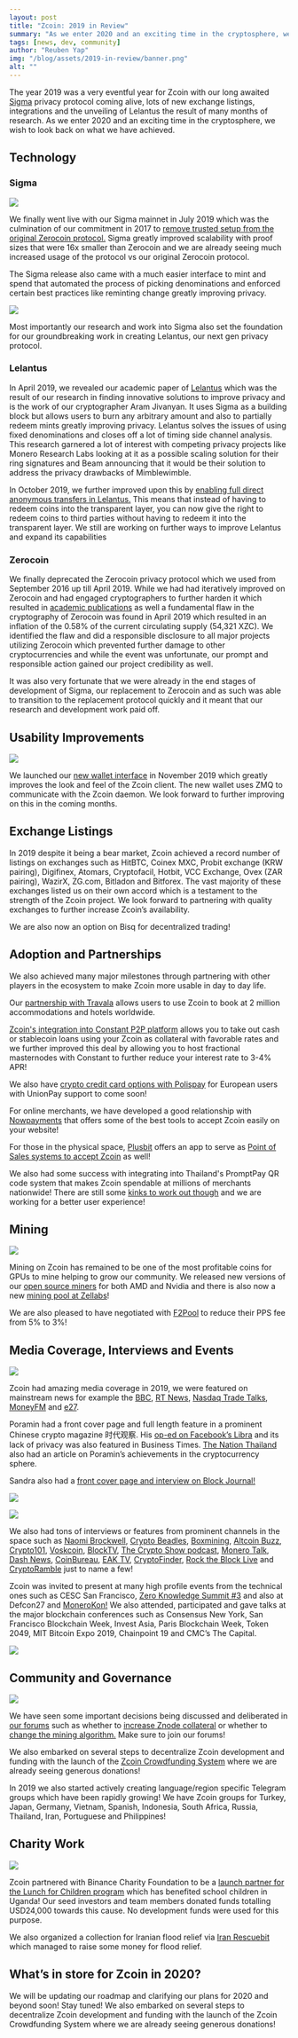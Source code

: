 ```yaml
---
layout: post
title: "Zcoin: 2019 in Review"
summary: "As we enter 2020 and an exciting time in the cryptosphere, we wish to look back on what we have achieved"
tags: [news, dev, community]
author: "Reuben Yap"
img: "/blog/assets/2019-in-review/banner.png"
alt: ""
---
```

The year 2019 was a very eventful year for Zcoin with our long awaited [Sigma](https://www.firo.org/2019/03/20/what-is-sigma.html) privacy protocol coming alive, lots of new exchange listings, integrations and the unveiling of Lelantus the result of many months of research. As we enter 2020 and an exciting time in the cryptosphere, we wish to look back on what we have achieved.

## Technology

### Sigma

![](/blog/assets/2019-in-review/sigma_mainnet-5.jpg)

We finally went live with our Sigma mainnet in July 2019 which was the culmination of our commitment in 2017 to [remove trusted setup from the original Zerocoin protocol.](https://www.firo.org/2017/04/21/zcoin-moving-beyond-trusted-setup-in-zerocoin.html) Sigma greatly improved scalability with proof sizes that were 16x smaller than Zerocoin and we are already seeing much increased usage of the protocol vs our original Zerocoin protocol.

The Sigma release also came with a much easier interface to mint and spend that automated the process of picking denominations and enforced certain best practices like reminting change greatly improving privacy.

![](/blog/assets/2019-in-review/sigma.png)

Most importantly our research and work into Sigma also set the foundation for our groundbreaking work in creating Lelantus, our next gen privacy protocol.

### Lelantus

In April 2019, we revealed our academic paper of [Lelantus](https://firo.org/2019/04/14/lelantus-firo.html) which was the result of our research in finding innovative solutions to improve privacy and is the work of our cryptographer Aram Jivanyan. It uses Sigma as a building block but allows users to burn any arbitrary amount and also to partially redeem mints greatly improving privacy. Lelantus solves the issues of using fixed denominations and closes off a lot of timing side channel analysis. This research garnered a lot of interest with competing privacy projects like Monero Research Labs looking at it as a possible scaling solution for their ring signatures and Beam announcing that it would be their solution to address the privacy drawbacks of Mimblewimble.

In October 2019, we further improved upon this by [enabling full direct anonymous transfers in Lelantus.](https://www.firo.org/2019/10/03/direct-untraceable-anonymous-lelantus.html) This means that instead of having to redeem coins into the transparent layer, you can now give the right to redeem coins to third parties without having to redeem it into the transparent layer. We still are working on further ways to improve Lelantus and expand its capabilities

### Zerocoin

We finally deprecated the Zerocoin privacy protocol which we used from September 2016 up till April 2019. While we had had iteratively improved on Zerocoin and had engaged cryptographers to further harden it which resulted in [academic publications](https://www.chaac.tf.fau.de/files/2018/04/attack-cryptocur.pdf) as well a fundamental flaw in the cryptography of Zerocoin was found in April 2019 which resulted in an inflation of the 0.58% of the current circulating supply (54,321 XZC). We identified the flaw and did a responsible disclosure to all major projects utilizing Zerocoin which prevented further damage to other cryptocurrencies and while the event was unfortunate, our prompt and responsible action gained our project credibility as well.

It was also very fortunate that we were already in the end stages of development of Sigma, our replacement to Zerocoin and as such was able to transition to the replacement protocol quickly and it meant that our research and development work paid off.

## Usability Improvements

![](/blog/assets/2019-in-review/suggestions.png)

We launched our [new wallet interface](https://zcoin.io/new-zcoin-wallet-beta-release/) in November 2019 which greatly improves the look and feel of the Zcoin client. The new wallet uses ZMQ to communicate with the Zcoin daemon. We look forward to further improving on this in the coming months.

## Exchange Listings

In 2019 despite it being a bear market, Zcoin achieved a record number of listings on exchanges such as HitBTC, Coinex MXC, Probit exchange (KRW pairing), Digifinex, Atomars, Cryptofacil, Hotbit, VCC Exchange, Ovex (ZAR pairing), WazirX, ZG.com, Bitladon and Bitforex. The vast majority of these exchanges listed us on their own accord which is a testament to the strength of the Zcoin project. We look forward to partnering with quality exchanges to further increase Zcoin’s availability.

We are also now an option on Bisq for decentralized trading!

## Adoption and Partnerships

We also achieved many major milestones through partnering with other players in the ecosystem to make Zcoin more usable in day to day life. 

Our [partnership with Travala](https://zcoin.io/zcoin-partners-with-travel-booking-platform-travala-com/) allows users to use Zcoin to book at 2 million accommodations and hotels worldwide. 

[Zcoin's integration into Constant P2P platform](https://medium.com/@zcoin/using-zcoin-as-collateral-for-loans-with-constant-7f31a1084f45) allows you to take out cash or stablecoin loans using your Zcoin as collateral with favorable rates and we further improved this deal by allowing you to host fractional masternodes with Constant to further reduce your interest rate to 3-4% APR! 

We also have [crypto credit card options with Polispay](https://zcoin.io/zcoin-added-into-polispay-payment-platform-enabling-prepaid-mastercards-and-gift-cards/) for European users with UnionPay support to come soon! 

For online merchants, we have developed a good relationship with [Nowpayments](https://nowpayments.io/) that offers some of the best tools to accept Zcoin easily on your website! 

For those in the physical space, [Plusbit](https://plusbit.tech/) offers an app to serve as [Point of Sales systems to accept Zcoin](https://play.google.com/store/apps/details?id=net.cit.z_coin) as well! 

We also had some success with integrating into Thailand's PromptPay QR code system that makes Zcoin spendable at millions of merchants nationwide! There are still some [kinks to work out though](https://youtu.be/j0TysntEj4M) and we are working for a better user experience!

## Mining

![](/blog/assets/2019-in-review/photo_2019-12-05_14-56-05.jpg)

Mining on Zcoin has remained to be one of the most profitable coins for GPUs to mine helping to grow our community. We released new versions of our [open source miners](https://zcoin.io/guide-on-how-to-mine-zcoin-xzc/) for both AMD and Nvidia and there is also now a new [mining pool at Zellabs](https://zellabs.net/coins/xzc)!

We are also pleased to have negotiated with [F2Pool](https://www.f2pool.com/) to reduce their PPS fee from 5% to 3%!

## Media Coverage, Interviews and Events

![](/blog/assets/2019-in-review/rt.png)

Zcoin had amazing media coverage in 2019, we were featured on mainstream news for example the [BBC](https://youtu.be/eovco0knJ3E), [RT News](https://youtu.be/WAeRVJgiCUs?t=935), [Nasdaq Trade Talks](https://www.pscp.tv/w/1OdKrLyBLAeJX), [MoneyFM](https://omny.fm/shows/money-fm-893/blockchain-technology-in-a-live-e-voting-system) and [e27](https://e27.co/without-privacy-asias-cashless-society-will-only-benefit-governments-20190925/).

Poramin had a front cover page and full length feature in a prominent Chinese crypto magazine 时代观察. His [op-ed on Facebook’s Libra](https://www.businesstimes.com.sg/opinion/facebooks-libra-puts-your-privacy-rights-at-risk-more-than-you-realise) and its lack of privacy was also featured in Business Times. [The Nation Thailand](https://www.nationthailand.com/Startup_and_IT/30360447) also had an article on Poramin’s achievements in the cryptocurrency sphere.

Sandra also had a [front cover page and interview on Block Journal!](https://blockjournal.io/shop/block-november-2019/)

![](/blog/assets/2019-in-review/poramin.jpg)

![](/blog/assets/2019-in-review/sandra.jpg)

We also had tons of interviews or features from prominent channels in the space such as [Naomi Brockwell](https://youtu.be/cW4PgvbJbmw), [Crypto Beadles](https://youtu.be/UDzKpB97uos), [Boxmining](https://youtu.be/j0TysntEj4M), [Altcoin Buzz](https://youtu.be/dPmEcFWGVzY), [Crypto101](https://soundcloud.com/matthew-aaron-690749808/zcoin-zerocoin-cryptography-flaw-update), [Voskcoin](https://youtu.be/aAk4WHDzEl0), [BlockTV](https://blocktv.com/watch/2019-11-15/5dce6bfc1f1c2), [The Crypto Show podcast](https://soundcloud.com/heryptohow/reuben-yapp-of-zcoin-thia-elections-chain-locks-and-smart-assets-oh-my), [Monero Talk](https://youtu.be/uw-kt_VtWE4), [Dash News](https://youtu.be/bC1iP4ICx_w), [CoinBureau](https://youtu.be/OqCD6qozLkQ), [EAK TV](https://youtu.be/Lm9jqgjBfRA), [CryptoFinder](https://youtu.be/nwPE81_EpVE), [Rock the Block Live](https://youtu.be/Czsa6O8X9_Q) and [CryptoRamble](https://youtu.be/TKYhzT_cyy0) just to name a few!

Zcoin was invited to present at many high profile events from the technical ones such as CESC San Francisco, [Zero Knowledge Summit #3](https://youtu.be/_9yU6rvEM64) and also at Defcon27 and [MoneroKon!](https://youtu.be/gb53Fe2iuqg) We also attended, participated and gave talks at the major blockchain conferences such as Consensus New York, San Francisco Blockchain Week, Invest Asia, Paris Blockchain Week, Token 2049, MIT Bitcoin Expo 2019, Chainpoint 19 and CMC’s The Capital.

![](/blog/assets/2019-in-review/zksaram.png)

## Community and Governance

![](/blog/assets/2019-in-review/photo_2020-01-21_00-00-03.jpg)

We have seen some important decisions being discussed and deliberated in [our forums](https://forum.zcoin.io/) such as whether to [increase Znode collateral](https://forum.zcoin.io/t/community-sentiment-on-znode-collateral/476/34) or whether to [change the mining algorithm.](https://forum.zcoin.io/t/should-we-change-pow-algorithm/477) Make sure to join our forums!

We also embarked on several steps to decentralize Zcoin development and funding with the launch of the [Zcoin Crowdfunding System](https://zcs.zcoin.io/) where we are already seeing generous donations!

In 2019 we also started actively creating language/region specific Telegram groups which have been rapidly growing! We have Zcoin groups for Turkey, Japan, Germany, Vietnam, Spanish, Indonesia, South Africa, Russia, Thailand, Iran, Portuguese and Philippines!

## Charity Work

![](/blog/assets/2019-in-review/photo_2019-02-23_17-55-08.jpg)

Zcoin partnered with Binance Charity Foundation to be a [launch partner for the Lunch for Children program](https://zcoin.io/binance-charity-launches-lunch-for-children-campaign-with-zcoin/) which has benefited school children in Uganda! Our seed investors and team members donated funds totalling USD24,000 towards this cause. No development funds were used for this purpose.

We also organized a collection for Iranian flood relief via [Iran Rescuebit](https://iranrescuebit.com/donate) which managed to raise some money for flood relief.

## What’s in store for Zcoin in 2020?

We will be updating our roadmap and clarifying our plans for 2020 and beyond soon! Stay tuned!
We also embarked on several steps to decentralize Zcoin development and funding with the launch of the Zcoin Crowdfunding System where we are already seeing generous donations!